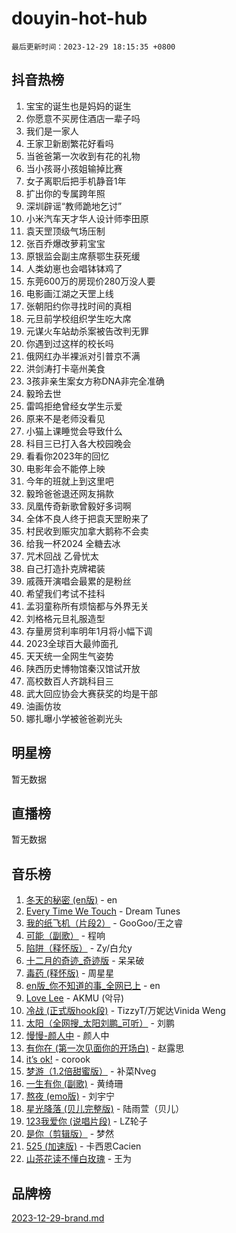 # douyin-hot-hub

`最后更新时间：2023-12-29 18:15:35 +0800`

## 抖音热榜

1. 宝宝的诞生也是妈妈的诞生
1. 你愿意不买房住酒店一辈子吗
1. 我们是一家人
1. 王家卫新剧繁花好看吗
1. 当爸爸第一次收到有花的礼物
1. 当小孩哥小孩姐输掉比赛
1. 女子离职后把手机静音1年
1. 扩出你的专属跨年照
1. 深圳辟谣“教师跪地乞讨”
1. 小米汽车天才华人设计师李田原
1. 袁天罡顶级气场压制
1. 张百乔爆改萝莉宝宝
1. 原银监会副主席蔡鄂生获死缓
1. 人类幼崽也会唱钵钵鸡了
1. 东莞600万的房现价280万没人要
1. 电影画江湖之天罡上线
1. 张朝阳约你寻找时间的真相
1. 元旦前学校组织学生吃大席
1. 元谋火车站劫杀案被告改判无罪
1. 你遇到过这样的校长吗
1. 俄网红办半裸派对引普京不满
1. 洪剑涛打卡亳州美食
1. 3孩非亲生案女方称DNA非完全准确
1. 毅玲去世
1. 雷鸣拒绝曾经女学生示爱
1. 原来不是老师没看见
1. 小猫上课睡觉会导致什么
1. 科目三已打入各大校园晚会
1. 看看你2023年的回忆
1. 电影年会不能停上映
1. 今年的班就上到这里吧
1. 毅玲爸爸退还网友捐款
1. 凤凰传奇新歌曾毅好多词啊
1. 全体不良人终于把袁天罡盼来了
1. 村民收到赈灾加拿大鹅称不会卖
1. 给我一杯2024 全糖去冰
1. 咒术回战 乙骨忧太
1. 自己打造扑克牌裙装
1. 戚薇开演唱会最累的是粉丝
1. 希望我们考试不挂科
1. 孟羽童称所有烦恼都与外界无关
1. 刘格格元旦礼服造型
1. 存量房贷利率明年1月将小幅下调
1. 2023全球百大最帅面孔
1. 天天统一全网生气姿势
1. 陕西历史博物馆秦汉馆试开放
1. 高校数百人齐跳科目三
1. 武大回应协会大赛获奖的均是干部
1. 油画仿妆
1. 娜扎曝小学被爸爸剃光头

## 明星榜

暂无数据

## 直播榜

暂无数据

## 音乐榜

1. [冬天的秘密 (en版)](https://sf6-cdn-tos.douyinstatic.com/obj/tos-cn-ve-2774/okIuMHDdzyf3FjGK4Lphe1vfHcQaPIHAg0Z4CR) - en
1. [Every Time We Touch](https://sf3-cdn-tos.douyinstatic.com/obj/tos-cn-ve-2774/ogN6lUKQeBBfEVhIOMikG1CcJjugxk1tztZyhP) - Dream Tunes
1. [我的纸飞机（片段2）](https://sf3-cdn-tos.douyinstatic.com/obj/tos-cn-ve-2774/oM2ZrKcg2CD5AeRB2gkeXOFB1IxAGJdZPazYHf) - GooGoo/王之睿
1. [可能（副歌）](https://sf3-cdn-tos.douyinstatic.com/obj/tos-cn-ve-2774/cde1731888894259b333569393c2fb51) - 程响
1. [陷阱（释怀版）](https://sf3-cdn-tos.douyinstatic.com/obj/tos-cn-ve-2774/oE8C21LeZrzKLDFfQYgMzx4GAIHageG5IzayY7) - Zy/白允y
1. [十二月的奇迹_奇迹版](https://sf6-cdn-tos.douyinstatic.com/obj/tos-cn-ve-2774/oMslvA9FBzGMGHnyUuoiiUjtIAXfMz6tzwByW8) - 呆呆破
1. [毒药 (释怀版)](https://sf6-cdn-tos.douyinstatic.com/obj/tos-cn-ve-2774/oYILMEAzspdZBIzy4frJNB8ZHPHWAhiwowd4Ad) - 周星星
1. [en版_你不知道的事_全网已上](https://sf3-cdn-tos.douyinstatic.com/obj/tos-cn-ve-2774/o4QbYLDezHUtFyDKdF9XfmPhIewaqEQAggj6Cb) - en
1. [Love Lee](https://sf3-cdn-tos.douyinstatic.com/obj/tos-cn-ve-2774/o05GbkJGbCBTdDnMtB0fwOYgkeZp23vrWQDQBS) - AKMU (악뮤)
1. [冷战 (正式版hook段)](https://sf3-cdn-tos.douyinstatic.com/obj/tos-cn-ve-2774/oMuEoiBasWApEMVDgNiI8VAByNmwo5J0pyf8Yx) - TizzyT/万妮达Vinida Weng
1. [太阳（全网搜_太阳刘鹏_可听）](https://sf3-cdn-tos.douyinstatic.com/obj/tos-cn-ve-2774/ogWbyIQnlBFImVbeDocRdCIYtBHlbJXgfZMvgz) - 刘鹏
1. [慢慢-颜人中](https://sf3-cdn-tos.douyinstatic.com/obj/tos-cn-ve-2774/ocjHNfBXdBxQNC8ZGAeoLMFTUgtBg8bkExunDC) - 颜人中
1. [有你在 (第一次见面你的开场白)](https://sf6-cdn-tos.douyinstatic.com/obj/tos-cn-ve-2774/oAthrQ3ClJBfI57uBoFEgNDYtNCZ0TSYQQfxQ0) - 赵露思
1. [it’s ok!](https://sf6-cdn-tos.douyinstatic.com/obj/tos-cn-ve-2774/0fc4d0ee28444bd0ab76e8b7c0003f52) - corook
1. [梦游（1.2倍甜蜜版）](https://sf6-cdn-tos.douyinstatic.com/obj/tos-cn-ve-2774/o4gyAUm8hwufoEABmwVIiQtHsFuGzAEEWtNMzo) - 补菜Nveg
1. [一生有你 (副歌)](https://sf3-cdn-tos.douyinstatic.com/obj/tos-cn-ve-2774/o8xzM8HLaQzgMiJ96FKAWCenIuzkFpfClDdmeW) - 黄绮珊
1. [熬夜 (emo版)](https://sf3-cdn-tos.douyinstatic.com/obj/tos-cn-ve-2774/ocQZvZErLThAfNQOtBZ178gQDfCDFBL9iB5lvY) - 刘宇宁
1. [星光降落 (贝儿完整版)](https://sf6-cdn-tos.douyinstatic.com/obj/tos-cn-ve-2774/okwB9hAwyAtsFFkFBzAX1hOOfQuIoMNs0W2Mwr) - 陆雨萱（贝儿）
1. [123我爱你 (说唱片段)](https://sf6-cdn-tos.douyinstatic.com/obj/tos-cn-ve-2774/oYCWFpY0hL9kda0dQKIGDYeKYfQmAse0DgpDjz) - LZ轮子
1. [是你（剪辑版）](https://sf3-cdn-tos.douyinstatic.com/obj/tos-cn-ve-2774/46019dae783c4c969944217fe1cfafc4) - 梦然
1. [525 (加速版)](https://sf6-cdn-tos.douyinstatic.com/obj/tos-cn-ve-2774/oIfKCtqfDyP8Vc9FpAPgWMyezT6LnDT1abRwGg) - 卡西恩Cacien
1. [山茶花读不懂白玫瑰](https://sf6-cdn-tos.douyinstatic.com/obj/tos-cn-ve-2774/osfn8B7DktrRHEPJgPCfDbw7QDQEkwC16BxZg9) - 王为

## 品牌榜

[2023-12-29-brand.md](2023-12-29-brand.md)
